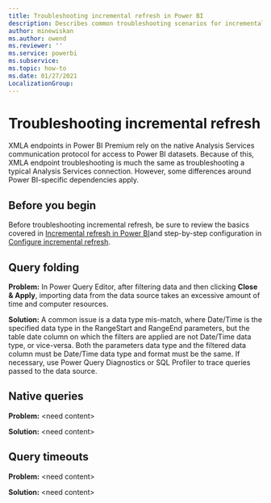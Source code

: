 ```yaml
---
title: Troubleshooting incremental refresh in Power BI
description: Describes common troubleshooting scenarios for incremental refresh.
author: minewiskan
ms.author: owend
ms.reviewer: ''
ms.service: powerbi
ms.subservice: 
ms.topic: how-to
ms.date: 01/27/2021
LocalizationGroup: 
---
```

# Troubleshooting incremental refresh

XMLA endpoints in Power BI Premium rely on the native Analysis Services communication protocol for access to Power BI datasets. Because of this, XMLA endpoint troubleshooting is much the same as troubleshooting a typical Analysis Services connection. However, some differences around Power BI-specific dependencies apply.

## Before you begin

Before troubleshooting incremental refresh, be sure to review the basics covered in [Incremental refresh in Power BI](incremental-refresh-overview.md)and step-by-step configuration in [Configure incremental refresh](incremental-refresh-configure.md).

## Query folding

**Problem:** In Power Query Editor, after filtering data and then clicking **Close & Apply**, importing data from the data source takes an excessive amount of time and computer resources.

**Solution:** A common issue is a data type mis-match, where Date/Time is the specified data type in the RangeStart and RangeEnd parameters, but the table date column on which the filters are applied are not Date/Time data type, or vice-versa. Both the parameters data type and the filtered data column must be Date/Time data type and format must be the same. If necessary, use Power Query Diagnostics or SQL Profiler to trace queries passed to the data source.

## Native queries

**Problem:** \<need content>

**Solution:** \<need content>

## Query timeouts

**Problem:** \<need content>

**Solution:** \<need content>